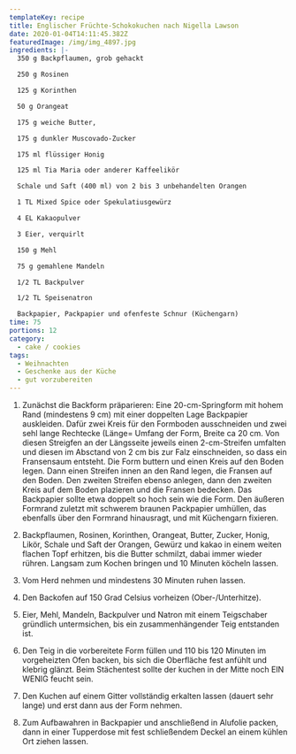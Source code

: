 ```yaml
---
templateKey: recipe
title: Englischer Früchte-Schokokuchen nach Nigella Lawson
date: 2020-01-04T14:11:45.382Z
featuredImage: /img/img_4897.jpg
ingredients: |-
  350 g Backpflaumen, grob gehackt

  250 g Rosinen

  125 g Korinthen

  50 g Orangeat

  175 g weiche Butter, 

  175 g dunkler Muscovado-Zucker

  175 ml flüssiger Honig

  125 ml Tia Maria oder anderer Kaffeelikör

  Schale und Saft (400 ml) von 2 bis 3 unbehandelten Orangen 

  1 TL Mixed Spice oder Spekulatiusgewürz

  4 EL Kakaopulver

  3 Eier, verquirlt

  150 g Mehl

  75 g gemahlene Mandeln

  1/2 TL Backpulver

  1/2 TL Speisenatron

  Backpapier, Packpapier und ofenfeste Schnur (Küchengarn)
time: 75
portions: 12
category:
  - cake / cookies
tags:
  - Weihnachten
  - Geschenke aus der Küche
  - gut vorzubereiten
---
```

1. Zunächst die Backform präparieren: Eine 20-cm-Springform mit hohem Rand (mindestens 9 cm) mit einer doppelten Lage Backpapier auskleiden. Dafür zwei Kreis für den Formboden ausschneiden und zwei sehl lange Rechtecke (Länge= Umfang der Form, Breite ca 20 cm. Von diesen Streigfen an der Längsseite jeweils einen 2-cm-Streifen umfalten und diesen im Absctand von 2 cm bis zur Falz einschneiden, so dass ein Fransensaum entsteht. Die Form buttern und einen Kreis auf den Boden legen. Dann einen Streifen innen an den Rand legen, die Fransen auf den Boden. Den zweiten Streifen ebenso anlegen, dann den zweiten Kreis auf dem Boden plazieren und die Fransen bedecken. Das Backpapier sollte etwa doppelt so hoch sein wie die Form. Den äußeren Formrand zuletzt mit schwerem braunen Packpapier umhüllen, das ebenfalls über den Formrand hinausragt, und mit Küchengarn fixieren. 

2. Backpflaumen, Rosinen, Korinthen, Orangeat, Butter, Zucker, Honig, Likör, Schale und Saft der Orangen, Gewürz und kakao in einem weiten flachen Topf erhitzen, bis die Butter schmilzt, dabai immer wieder rühren. Langsam zum Kochen bringen und 10 Minuten köcheln lassen. 

3. Vom Herd nehmen und mindestens 30 Minuten ruhen lassen. 

4. Den Backofen auf 150 Grad Celsius vorheizen (Ober-/Unterhitze).

5. Eier, Mehl, Mandeln, Backpulver und Natron mit einem Teigschaber gründlich untermsichen, bis ein zusammenhängender Teig entstanden ist.

6. Den Teig in die vorbereitete Form füllen und 110 bis 120 Minuten im vorgeheizten Ofen backen, bis sich die Oberfläche fest anfühlt und klebrig glänzt. Beim Stächentest sollte der kuchen in der Mitte noch EIN WENIG feucht sein. 

7. Den Kuchen auf einem Gitter vollständig erkalten lassen (dauert sehr lange) und erst dann aus der Form nehmen. 

8. Zum Aufbawahren in Backpapier und anschließend in Alufolie packen, dann in einer Tupperdose mit fest schließendem Deckel an einem kühlen Ort ziehen lassen.
